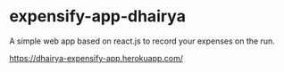 # expensify-app-dhairya

A simple web app based on react.js to record your expenses on the run.

 https://dhairya-expensify-app.herokuapp.com/
